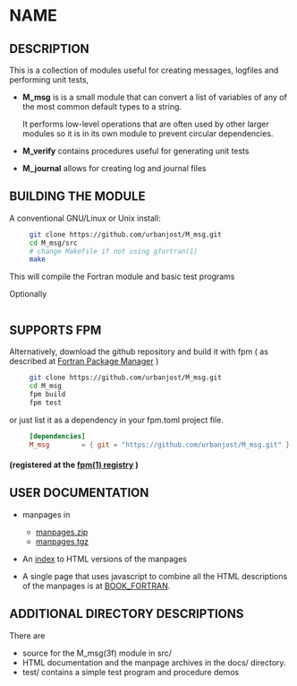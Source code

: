 # NAME

## DESCRIPTION
This is a collection of modules useful for creating messages, logfiles and
performing unit tests, 

 + **M_msg** is is a small module that can convert a list of variables of any of
   the most common default types to a string.

   It performs low-level operations that are often used by other larger
   modules so it is in its own module to prevent circular dependencies.

 + **M_verify** contains procedures useful for generating unit tests

 + **M_journal** allows for creating log and journal files


## BUILDING THE MODULE
A conventional GNU/Linux or Unix install:

```bash
     git clone https://github.com/urbanjost/M_msg.git
     cd M_msg/src
     # change Makefile if not using gfortran(1)
     make  
```
This will compile the Fortran module and basic test
programs 

Optionally
```bash
```

## SUPPORTS FPM

Alternatively, download the github repository and
build it with fpm ( as described at [Fortran Package
Manager](https://github.com/fortran-lang/fpm) )

```bash
     git clone https://github.com/urbanjost/M_msg.git
     cd M_msg
     fpm build
     fpm test
```

or just list it as a dependency in your fpm.toml project file.

```toml
     [dependencies]
     M_msg        = { git = "https://github.com/urbanjost/M_msg.git" }
```

#### (registered at the [fpm(1) registry](https://github.com/fortran-lang/fpm-registry) )

## USER DOCUMENTATION
   
 - manpages in 
    + [manpages.zip](https://urbanjost.github.io/M_msg/manpages.zip) 
    + [manpages.tgz](https://urbanjost.github.io/M_msg/manpages.tgz) 

 - An [index](https://urbanjost.github.io/M_msg/man3.html) to HTML versions
   of the manpages 

 - A single page that uses javascript to combine all the HTML descriptions
   of the manpages is at
   [BOOK_FORTRAN](https://urbanjost.github.io/M_msg/BOOK_M_strings.html).

## ADDITIONAL DIRECTORY DESCRIPTIONS
There are 

   - source for the M_msg(3f) module in src/
   - HTML documentation and the manpage archives in the docs/ directory.
   - test/ contains a simple test program and procedure demos
